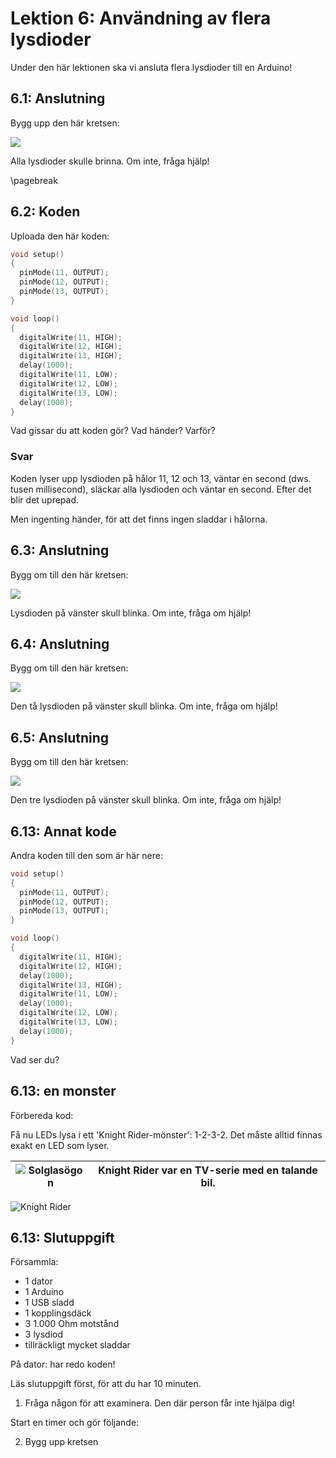 # Lektion 6: Användning av flera lysdioder

Under den här lektionen ska vi ansluta flera lysdioder till en Arduino!

## 6.1: Anslutning

Bygg upp den här kretsen:

![](anvaendning_av_flera_lysdioder_0.png)

Alla lysdioder skulle brinna. Om inte, fråga hjälp!

\pagebreak

## 6.2: Koden

Uploada den här koden:

```c++
void setup() 
{
  pinMode(11, OUTPUT);
  pinMode(12, OUTPUT);
  pinMode(13, OUTPUT);
}

void loop() 
{
  digitalWrite(11, HIGH);
  digitalWrite(12, HIGH);
  digitalWrite(13, HIGH);
  delay(1000);
  digitalWrite(11, LOW);
  digitalWrite(12, LOW);
  digitalWrite(13, LOW);
  delay(1000);
}
```

Vad gissar du att koden gör? Vad händer? Varför?

### Svar

Koden lyser upp lysdioden på hålor 11, 12 och 13,
väntar en second (dws. tusen millisecond),
släckar alla lysdioden
och väntar en second. 
Efter det blir det uprepad.

Men ingenting händer, för att det finns ingen sladdar i hålorna.

## 6.3: Anslutning

Bygg om till den här kretsen:

![](anvaendning_av_flera_lysdioder_1.png)

Lysdioden på vänster skull blinka. Om inte, fråga om hjälp!

## 6.4: Anslutning

Bygg om till den här kretsen:

![](anvaendning_av_flera_lysdioder_2.png)

Den tå lysdioden på vänster skull blinka. Om inte, fråga om hjälp!

## 6.5: Anslutning

Bygg om till den här kretsen:

![](anvaendning_av_flera_lysdioder_3.png)

Den tre lysdioden på vänster skull blinka. Om inte, fråga om hjälp!

## 6.13: Annat kode

Andra koden till den som är här nere:

```c++
void setup() 
{
  pinMode(11, OUTPUT);
  pinMode(12, OUTPUT);
  pinMode(13, OUTPUT);
}

void loop() 
{
  digitalWrite(11, HIGH);
  digitalWrite(12, HIGH);
  delay(1000);
  digitalWrite(13, HIGH);
  digitalWrite(11, LOW);
  delay(1000);
  digitalWrite(12, LOW);
  digitalWrite(13, LOW);
  delay(1000);
}
```

Vad ser du?

## 6.13: en monster

Förbereda kod:

Få nu LEDs lysa i ett 'Knight Rider-mönster': 1-2-3-2. 
Det måste alltid finnas exakt en LED som lyser.

![Solglasögon](EmojiSunglasses.png) | Knight Rider var en TV-serie med en talande bil.
:-------------:|:----------------------------------------: 

![Knight Rider](KnightRider.png)

## 6.13: Slutuppgift

Försammla:

 * 1 dator
 * 1 Arduino
 * 1 USB sladd
 * 1 kopplingsdäck
 * 3 1.000 Ohm motstånd
 * 3 lysdiod
 * tillräckligt mycket sladdar

På dator: har redo koden!

Läs slutuppgift först, för att du har 10 minuten.

1. Fråga någon för att examinera. Den där person får inte hjälpa dig!

Start en timer och gör följande:

2. Bygg upp kretsen
